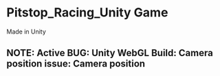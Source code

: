 # Pitstop_Racing_Unity Game
Made in Unity

NOTE: Active BUG: Unity WebGL Build: Camera position issue: Camera position
--------------------------------------------------------------------------------------------------------------------------------------------------------------------------
